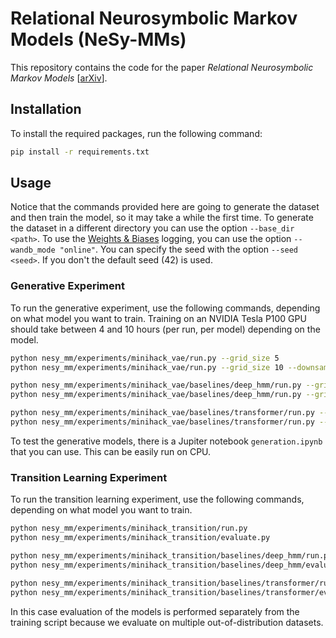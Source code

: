# Relational Neurosymbolic Markov Models (NeSy-MMs)

This repository contains the code for the paper _Relational Neurosymbolic Markov Models_ [[arXiv](https://arxiv.org/abs/2412.13023)].

## Installation

To install the required packages, run the following command:

```bash
pip install -r requirements.txt
```

## Usage

Notice that the commands provided here are going to generate the dataset and then train the model, so it may take a while the first time.
To generate the dataset in a different directory you can use the option `--base_dir <path>`.
To use the [Weights & Biases](http://wandb.ai/) logging, you can use the option `--wandb_mode "online"`.
You can specify the seed with the option `--seed <seed>`. If you don't the default seed (42) is used.

### Generative Experiment

To run the generative experiment, use the following commands, depending on what model you want to train.
Training on an NVIDIA Tesla P100 GPU should take between 4 and 10 hours (per run, per model) depending on the model.

```bash
python nesy_mm/experiments/minihack_vae/run.py --grid_size 5
python nesy_mm/experiments/minihack_vae/run.py --grid_size 10 --downsample 2 --n_samples 20 --batch_size 5 --beta 50 --n_epochs 15

python nesy_mm/experiments/minihack_vae/baselines/deep_hmm/run.py --grid_size 5
python nesy_mm/experiments/minihack_vae/baselines/deep_hmm/run.py --grid_size 10 --downsample 2 --n_samples 20 --batch_size 5 --n_epochs 15

python nesy_mm/experiments/minihack_vae/baselines/transformer/run.py --grid_size 5
python nesy_mm/experiments/minihack_vae/baselines/transformer/run.py --grid_size 10 --downsample 2
```

To test the generative models, there is a Jupiter notebook `generation.ipynb` that you can use. This can be easily run on CPU.

### Transition Learning Experiment

To run the transition learning experiment, use the following commands, depending on what model you want to train.

```bash
python nesy_mm/experiments/minihack_transition/run.py
python nesy_mm/experiments/minihack_transition/evaluate.py

python nesy_mm/experiments/minihack_transition/baselines/deep_hmm/run.py
python nesy_mm/experiments/minihack_transition/baselines/deep_hmm/evaluate.py

python nesy_mm/experiments/minihack_transition/baselines/transformer/run.py
python nesy_mm/experiments/minihack_transition/baselines/transformer/evaluate.py
```

In this case evaluation of the models is performed separately from the training script because we evaluate on multiple
out-of-distribution datasets.
